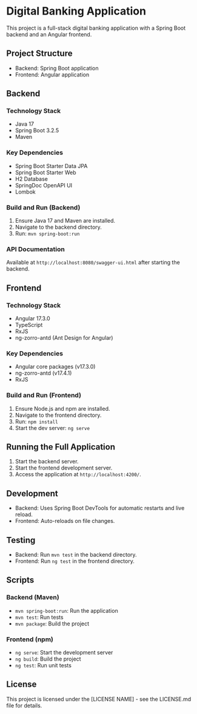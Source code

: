 # Digital Banking Application

This project is a full-stack digital banking application with a Spring Boot backend and an Angular frontend.

## Project Structure

- Backend: Spring Boot application
- Frontend: Angular application

## Backend

### Technology Stack

- Java 17
- Spring Boot 3.2.5
- Maven

### Key Dependencies

- Spring Boot Starter Data JPA
- Spring Boot Starter Web
- H2 Database
- SpringDoc OpenAPI UI
- Lombok

### Build and Run (Backend)

1. Ensure Java 17 and Maven are installed.
2. Navigate to the backend directory.
3. Run: `mvn spring-boot:run`

### API Documentation

Available at `http://localhost:8080/swagger-ui.html` after starting the backend.

## Frontend

### Technology Stack

- Angular 17.3.0
- TypeScript
- RxJS
- ng-zorro-antd (Ant Design for Angular)

### Key Dependencies

- Angular core packages (v17.3.0)
- ng-zorro-antd (v17.4.1)
- RxJS

### Build and Run (Frontend)

1. Ensure Node.js and npm are installed.
2. Navigate to the frontend directory.
3. Run: `npm install`
4. Start the dev server: `ng serve`

## Running the Full Application

1. Start the backend server.
2. Start the frontend development server.
3. Access the application at `http://localhost:4200/`.

## Development

- Backend: Uses Spring Boot DevTools for automatic restarts and live reload.
- Frontend: Auto-reloads on file changes.

## Testing

- Backend: Run `mvn test` in the backend directory.
- Frontend: Run `ng test` in the frontend directory.

## Scripts

### Backend (Maven)

- `mvn spring-boot:run`: Run the application
- `mvn test`: Run tests
- `mvn package`: Build the project

### Frontend (npm)

- `ng serve`: Start the development server
- `ng build`: Build the project
- `ng test`: Run unit tests


## License

This project is licensed under the [LICENSE NAME] - see the LICENSE.md file for details.